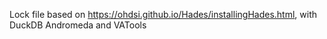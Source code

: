 Lock file based on https://ohdsi.github.io/Hades/installingHades.html, with DuckDB Andromeda and VATools 
